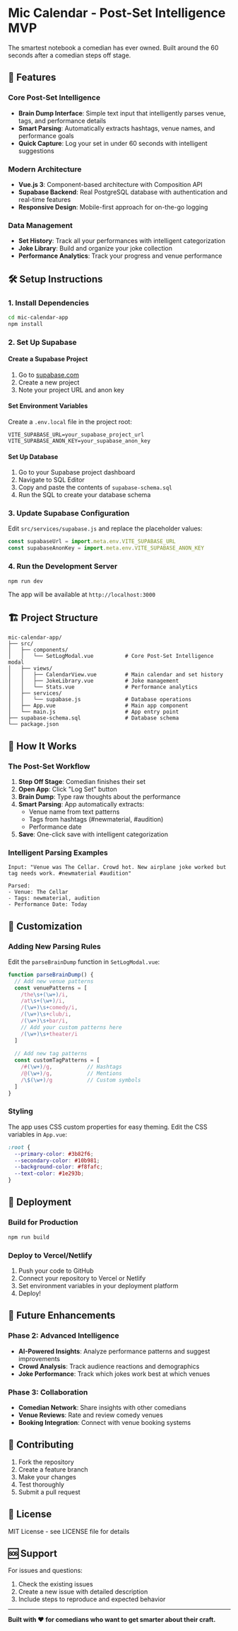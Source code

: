 # Mic Calendar - Post-Set Intelligence MVP

The smartest notebook a comedian has ever owned. Built around the 60 seconds after a comedian steps off stage.

## 🚀 Features

### Core Post-Set Intelligence
- **Brain Dump Interface**: Simple text input that intelligently parses venue, tags, and performance details
- **Smart Parsing**: Automatically extracts hashtags, venue names, and performance goals
- **Quick Capture**: Log your set in under 60 seconds with intelligent suggestions

### Modern Architecture
- **Vue.js 3**: Component-based architecture with Composition API
- **Supabase Backend**: Real PostgreSQL database with authentication and real-time features
- **Responsive Design**: Mobile-first approach for on-the-go logging

### Data Management
- **Set History**: Track all your performances with intelligent categorization
- **Joke Library**: Build and organize your joke collection
- **Performance Analytics**: Track your progress and venue performance

## 🛠️ Setup Instructions

### 1. Install Dependencies
```bash
cd mic-calendar-app
npm install
```

### 2. Set Up Supabase

#### Create a Supabase Project
1. Go to [supabase.com](https://supabase.com)
2. Create a new project
3. Note your project URL and anon key

#### Set Environment Variables
Create a `.env.local` file in the project root:
```env
VITE_SUPABASE_URL=your_supabase_project_url
VITE_SUPABASE_ANON_KEY=your_supabase_anon_key
```

#### Set Up Database
1. Go to your Supabase project dashboard
2. Navigate to SQL Editor
3. Copy and paste the contents of `supabase-schema.sql`
4. Run the SQL to create your database schema

### 3. Update Supabase Configuration
Edit `src/services/supabase.js` and replace the placeholder values:
```javascript
const supabaseUrl = import.meta.env.VITE_SUPABASE_URL
const supabaseAnonKey = import.meta.env.VITE_SUPABASE_ANON_KEY
```

### 4. Run the Development Server
```bash
npm run dev
```

The app will be available at `http://localhost:3000`

## 🏗️ Project Structure

```
mic-calendar-app/
├── src/
│   ├── components/
│   │   └── SetLogModal.vue          # Core Post-Set Intelligence modal
│   ├── views/
│   │   ├── CalendarView.vue         # Main calendar and set history
│   │   ├── JokeLibrary.vue          # Joke management
│   │   └── Stats.vue                # Performance analytics
│   ├── services/
│   │   └── supabase.js              # Database operations
│   ├── App.vue                      # Main app component
│   └── main.js                      # App entry point
├── supabase-schema.sql              # Database schema
└── package.json
```

## 🎯 How It Works

### The Post-Set Workflow
1. **Step Off Stage**: Comedian finishes their set
2. **Open App**: Click "Log Set" button
3. **Brain Dump**: Type raw thoughts about the performance
4. **Smart Parsing**: App automatically extracts:
   - Venue name from text patterns
   - Tags from hashtags (#newmaterial, #audition)
   - Performance date
5. **Save**: One-click save with intelligent categorization

### Intelligent Parsing Examples
```
Input: "Venue was The Cellar. Crowd hot. New airplane joke worked but tag needs work. #newmaterial #audition"

Parsed:
- Venue: The Cellar
- Tags: newmaterial, audition
- Performance Date: Today
```

## 🔧 Customization

### Adding New Parsing Rules
Edit the `parseBrainDump` function in `SetLogModal.vue`:

```javascript
function parseBrainDump() {
  // Add new venue patterns
  const venuePatterns = [
    /the\s+(\w+)/i,
    /at\s+(\w+)/i,
    /(\w+)\s+comedy/i,
    /(\w+)\s+club/i,
    /(\w+)\s+bar/i,
    // Add your custom patterns here
    /(\w+)\s+theater/i
  ]
  
  // Add new tag patterns
  const customTagPatterns = [
    /#(\w+)/g,           // Hashtags
    /@(\w+)/g,           // Mentions
    /\$(\w+)/g           // Custom symbols
  ]
}
```

### Styling
The app uses CSS custom properties for easy theming. Edit the CSS variables in `App.vue`:

```css
:root {
  --primary-color: #3b82f6;
  --secondary-color: #10b981;
  --background-color: #f8fafc;
  --text-color: #1e293b;
}
```

## 🚀 Deployment

### Build for Production
```bash
npm run build
```

### Deploy to Vercel/Netlify
1. Push your code to GitHub
2. Connect your repository to Vercel or Netlify
3. Set environment variables in your deployment platform
4. Deploy!

## 🔮 Future Enhancements

### Phase 2: Advanced Intelligence
- **AI-Powered Insights**: Analyze performance patterns and suggest improvements
- **Crowd Analysis**: Track audience reactions and demographics
- **Joke Performance**: Track which jokes work best at which venues

### Phase 3: Collaboration
- **Comedian Network**: Share insights with other comedians
- **Venue Reviews**: Rate and review comedy venues
- **Booking Integration**: Connect with venue booking systems

## 🤝 Contributing

1. Fork the repository
2. Create a feature branch
3. Make your changes
4. Test thoroughly
5. Submit a pull request

## 📝 License

MIT License - see LICENSE file for details

## 🆘 Support

For issues and questions:
1. Check the existing issues
2. Create a new issue with detailed description
3. Include steps to reproduce and expected behavior

---

**Built with ❤️ for comedians who want to get smarter about their craft.**
